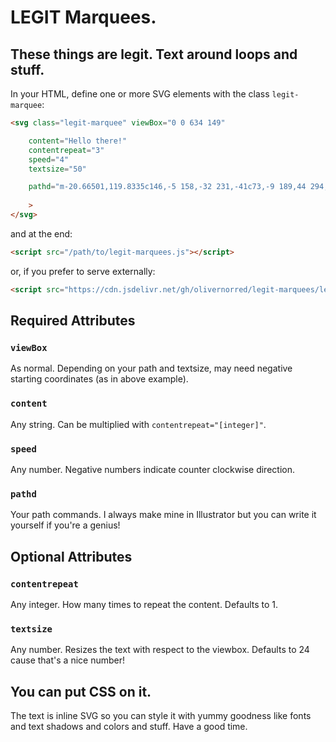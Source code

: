 # LEGIT Marquees.
## These things are legit. Text around loops and stuff.

In your HTML, define one or more SVG elements with the class `legit-marquee`:

```html
<svg class="legit-marquee" viewBox="0 0 634 149"

	content="Hello there!"
	contentrepeat="3"
	speed="4"
	textsize="50"

	pathd="m-20.66501,119.8335c146,-5 158,-32 231,-41c73,-9 189,44 294,45c105,1 142,-50 207.66501,-58.8335"
	
	>
</svg>
```

and at the end: 
```html
<script src="/path/to/legit-marquees.js"></script>
```

or, if you prefer to serve externally:

```html
<script src="https://cdn.jsdelivr.net/gh/olivernorred/legit-marquees/legit-marquees.js"></script>
```

## Required Attributes

### `viewBox`

As normal. Depending on your path and textsize, may need negative starting coordinates (as in above example).

### `content`

Any string. Can be multiplied with `contentrepeat="[integer]"`.

### `speed`

Any number. Negative numbers indicate counter clockwise direction.

### `pathd`

Your path commands. I always make mine in Illustrator but you can write it yourself if you're a genius!


## Optional Attributes

### `contentrepeat`

Any integer. How many times to repeat the content. Defaults to 1.

### `textsize`

Any number. Resizes the text with respect to the viewbox. Defaults to 24 cause that's a nice number!


## You can put CSS on it.

The text is inline SVG so you can style it with yummy goodness like fonts and text shadows and colors and stuff. Have a good time.
